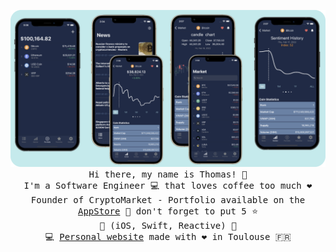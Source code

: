 <p align="center">
  <img src="CryptoMarket-App.png" width="750px">
  <br>
  <samp>
    Hi there, my name is Thomas! 👋 <br>
    I'm a Software Engineer 💻 that loves coffee too much ❤️ <br>
    Founder of CryptoMarket - Portfolio available on the <a href="https://apps.apple.com/fr/app/cryptomarket-portfolio/id1494691514">AppStore</a>
    🚀 don't forget to put 5 ⭐️ <br>
    🍏 (iOS, Swift, Reactive) 🍏 <br>
    💻  <a href="https://mthomas3.github.io">Personal website</a> made with ❤️ in Toulouse 🇫🇷
  </samp>
</p>




<!--
**Mthomas3/mthomas3** is a ✨ _special_ ✨ repository because its `README.md` (this file) appears on your GitHub profile.

Here are some ideas to get you started:

- 🔭 I’m currently working on ...
- 🌱 I’m currently learning ...
- 👯 I’m looking to collaborate on ...
- 🤔 I’m looking for help with ...
- 💬 Ask me about ...
- 📫 How to reach me: ...
- 😄 Pronouns: ...
- ⚡ Fun fact: ...
-->
